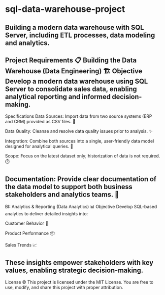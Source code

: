 # sql-data-warehouse-project
Building a modern data warehouse with SQL Server, including ETL processes, data modeling  and  analytics.
---
Project Requirements 📋
Building the Data Warehouse (Data Engineering) 🏗️
Objective
Develop a modern data warehouse using SQL Server to consolidate sales data, enabling analytical reporting and informed decision-making.
---
Specifications
Data Sources: Import data from two source systems (ERP and CRM) provided as CSV files. 📂

Data Quality: Cleanse and resolve data quality issues prior to analysis. ✨

Integration: Combine both sources into a single, user-friendly data model designed for analytical queries. 🔄

Scope: Focus on the latest dataset only; historization of data is not required. ⏱️

Documentation: Provide clear documentation of the data model to support both business stakeholders and analytics teams. 📄
---
BI: Analytics & Reporting (Data Analytics) 📊
Objective
Develop SQL-based analytics to deliver detailed insights into:

Customer Behavior 👥

Product Performance 📦

Sales Trends 📈

These insights empower stakeholders with key values, enabling strategic decision-making.
---
License ©️
This project is licensed under the MIT License. You are free to use, modify, and share this project with proper attribution.
